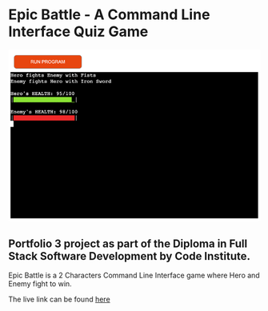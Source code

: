 # Epic Battle - A Command Line Interface Quiz Game

![Epic Battle](images/game.jpg)

## Portfolio 3 project as part of the Diploma in Full Stack Software Development by Code Institute.
Epic Battle is a 2 Characters Command Line Interface game where Hero and Enemy fight to win.

The live link can be found [here](https://epic-battle-2452b7f71b56.herokuapp.com/)